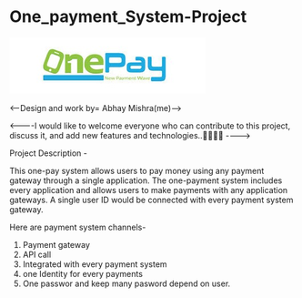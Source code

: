 
 # One_payment_System-Project

 ![payemnt logo](https://github.com/abhaymishra24/One-Payment-System/blob/main/onepaye1.jpg)
 
<--Design and work by= Abhay Mishra(me)-->

<----I would like to welcome everyone who can contribute to this project, discuss it, and add new features and technologies..🤝🧑‍💻🚀 ---->


Project Description -

This one-pay system allows users to pay money using any payment gateway through a single application. The one-payment system includes every application and allows users to make payments with any application gateways. A single user ID would be connected with every payment system gateway.

Here are payment system channels- 

1. Payment gateway
2. API call
3. Integrated with every payment system
4. one Identity for every payments
5. One passwor and keep many pasword depend on user.








